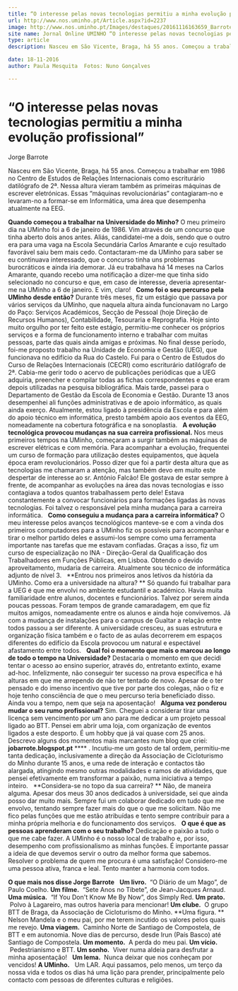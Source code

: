 ```yaml
---
title: “O interesse pelas novas tecnologias permitiu a minha evolução profissional”
url: http://www.nos.uminho.pt/Article.aspx?id=2237
image: http://www.nos.uminho.pt/Images/destaques/20161116163659_Barrote5.jpg
site name: Jornal Online UMINHO “O interesse pelas novas tecnologias permitiu a minha evolução profissional”
type: article
description: Nasceu em São Vicente, Braga, há 55 anos. Começou a trabalhar em 1986 no Centro de Estudos de Relações Internacionais como escriturário datilógrafo de 2ª. Nessa altura vieram também as primeiras máquinas de escrever eletrónicas. Essas “máquinas revolucionárias” contagiaram-no e levaram-no a formar-se em Informática, uma área que desempenha atualmente na EEG.

date: 18-11-2016
author: Paula Mesquita  Fotos: Nuno Gonçalves

---
```

# “O interesse pelas novas tecnologias permitiu a minha evolução profissional”


  

Jorge Barrote

Nasceu em São Vicente, Braga, há 55 anos. Começou a trabalhar em 1986 no Centro de Estudos de Relações Internacionais como escriturário datilógrafo de 2ª. Nessa altura vieram também as primeiras máquinas de escrever eletrónicas. Essas “máquinas revolucionárias” contagiaram-no e levaram-no a formar-se em Informática, uma área que desempenha atualmente na EEG.

**Quando começou a trabalhar na Universidade do Minho?** 
O meu primeiro dia na UMinho foi a 6 de janeiro de 1986. Vim através de um concurso que tinha aberto dois anos antes. Aliás, candidatei-me a dois, sendo que o outro era para uma vaga na Escola Secundária Carlos Amarante e cujo resultado favorável saiu bem mais cedo. Contactaram-me da UMinho para saber se eu continuava interessado, que o concurso tinha uns problemas burocráticos e ainda iria demorar. Já eu trabalhava há 14 meses na Carlos Amarante, quando recebo uma notificação a dizer-me que tinha sido selecionado no concurso e que, em caso de interesse, deveria apresentar-me na UMinho a 6 de janeiro. E vim, claro!
 
**Como foi o seu percurso pela UMinho desde então?** 
Durante três meses, fiz um estágio que passava por vários serviços da UMinho, que naquela altura ainda funcionavam no Largo do Paço: Serviços Académicos, Secção de Pessoal (hoje Direção de Recursos Humanos), Contabilidade, Tesouraria e Reprografia. Hoje sinto muito orgulho por ter feito este estágio, permitiu-me conhecer os próprios serviços e a forma de funcionamento interno e trabalhar com muitas pessoas, parte das quais ainda amigas e próximas. No final desse período, foi-me proposto trabalho na Unidade de Economia e Gestão (UEG), que funcionava no edifício da Rua do Castelo. Fui para o Centro de Estudos do Curso de Relações Internacionais (CECRI) como escriturário datilógrafo de 2ª. Cabia-me gerir todo o acervo de publicações periódicas que a UEG adquiria, preencher e compilar todas as fichas correspondentes e que eram depois utilizadas na pesquisa bibliográfica. Mais tarde, passei para o Departamento de Gestão da Escola de Economia e Gestão. Durante 13 anos desempenhei ali funções administrativas e de apoio informático, as quais ainda exerço. Atualmente, estou ligado à presidência da Escola e para além do apoio técnico em informática, presto também apoio aos eventos da EEG, nomeadamente na cobertura fotográfica e na sonoplastia.
 
**A evolução tecnológica provocou mudanças na sua carreira profissional.** 
Nos meus primeiros tempos na UMinho, começaram a surgir também as máquinas de escrever elétricas e com memória. Para acompanhar a evolução, frequentei um curso de formação para utilização destes equipamentos, que àquela época eram revolucionários. Posso dizer que foi a partir desta altura que as tecnologias me chamaram a atenção, mas também devo em muito este despertar de interesse ao sr. António Falcão! Ele gostava de estar sempre à frente, de acompanhar as evoluções na área das novas tecnologias e isso contagiava a todos quantos trabalhassem perto dele! Estava constantemente a convocar funcionários para formações ligadas às novas tecnologias. Foi talvez o responsável pela minha mudança para a carreira informática.
 
**Como conseguiu a mudança para a carreira informática?** 
O meu interesse pelos avanços tecnológicos manteve-se e com a vinda dos primeiros computadores para a UMinho fiz os possíveis para acompanhar e tirar o melhor partido deles e assumi-los sempre como uma ferramenta importante nas tarefas que me estavam confiadas. Graças a isso, fiz um curso de especialização no INA - Direção-Geral da Qualificação dos Trabalhadores em Funções Públicas, em Lisboa. Obtendo o devido aproveitamento, mudaria de carreira. Atualmente sou técnico de informática adjunto de nível 3.
 
**Entrou nos primeiros anos letivos da história da UMinho. Como era a universidade na altura? ** 
Só quando fui trabalhar para a UEG é que me envolvi no ambiente estudantil e académico. Havia muita familiaridade entre alunos, docentes e funcionários. Talvez por serem ainda poucas pessoas. Foram tempos de grande camaradagem, em que fiz muitos amigos, nomeadamente entre os alunos e ainda hoje convivemos. Já com a mudança de instalações para o campus de Gualtar a relação entre todos passou a ser diferente. A universidade cresceu, as suas estrutura e organização física também e o facto de as aulas decorrerem em espaços diferentes do edifício da Escola provocou um natural e espectável afastamento entre todos.
 
**Qual foi o momento que mais o marcou ao longo de todo o tempo na Universidade?** 
Destacaria o momento em que decidi tentar o acesso ao ensino superior, através do, entretanto extinto, exame ad-hoc. Infelizmente, não conseguir ter sucesso na prova específica e há alturas em que me arrependo de não ter tentado de novo. Apesar de o ter pensado e do imenso incentivo que tive por parte dos colegas, não o fiz e hoje tenho consciência de que o meu percurso teria beneficiado disso. Ainda vou a tempo, nem que seja na aposentação!
 
**Alguma vez ponderou mudar o seu rumo profissional?** 
Sim. Cheguei a considerar tirar uma licença sem vencimento por um ano para me dedicar a um projeto pessoal ligado ao BTT. Pensei em abrir uma loja, com organização de eventos ligados a este desporto. É um hobby que já vai quase com 25 anos. Descrevo alguns dos momentos mais marcantes num blog que criei: **jobarrote.blogspot.pt** **** . Incutiu-me um gosto de tal ordem, permitiu-me tanta dedicação, inclusivamente a direção da Associação de Cicloturismo do Minho durante 15 anos, e uma rede de interação e contactos tão alargada, atingindo mesmo outras modalidades e ramos de atividades, que pensei efetivamente em transformar a paixão, numa iniciativa a tempo inteiro.
 
**Considera-se no topo da sua carreira? ** 
Não, de maneira alguma. Apesar dos meus 30 anos dedicados à universidade, sei que ainda posso dar muito mais. Sempre fui um colaborar dedicado em tudo que me envolvo, tentando sempre fazer mais do que o que me solicitam. Não me fico pelas funções que me estão atribuídas e tento sempre contribuir para a minha própria melhoria e do funcionamento dos serviços.
 
**O que é que as pessoas aprenderam com o seu trabalho?** 
Dedicação e paixão a tudo o que me cabe fazer. A UMinho é o nosso local de trabalho e, por isso, desempenho com profissionalismo as minhas funções. É importante passar a ideia de que devemos servir o outro da melhor forma que sabemos. Resolver o problema de quem me procura é uma satisfação! Considero-me uma pessoa ativa, franca e leal. Tento manter a harmonia com todos.
 
 

**O que mais nos disse Jorge Barrote** 
 
**Um livro.**  “O Diário de um Mago”, de Paulo Coelho.
**Um filme.**  “Sete Anos no Tibete”, de Jean-Jacques Arnaud.
**Uma música.**  “If You Don't Know Me By Now”, dos Simply Red.
**Um prato.**  Polvo à Lagareiro, mas outros haveria para mencionar!
**Um clube.**  O grupo BTT de Braga, da Associação de Cicloturismo do Minho.
**Uma figura. ** Nelson Mandela e o meu pai, por me terem incutido os valores pelos quais me revejo.
**Uma viagem.**  Caminho Norte de Santiago de Compostela, de BTT e em autonomia. Nove dias de percurso, desde Irun (País Basco) até Santiago de Compostela.
**Um momento.**  A perda do meu pai.
**Um vício.**  Pedestrianismo e BTT.
**Um sonho.**  Viver numa aldeia para desfrutar a minha aposentação!  
**Um lema.**  Nunca deixar que nos conheçam por vencidos!
**A UMinho.**   Um LAR. Aqui passamos, pelo menos, um terço da nossa vida e todos os dias há uma lição para prender, principalmente pelo contacto com pessoas de diferentes culturas e religiões.
 

